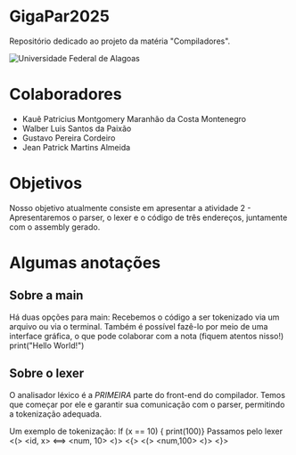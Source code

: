 # GigaPar2025
Repositório dedicado ao projeto da matéria "Compiladores". 

![Universidade Federal de Alagoas](https://upload.wikimedia.org/wikipedia/commons/7/71/Bras%C3%A3o_Ufal.png)

# Colaboradores

* Kauê Patricius Montgomery Maranhão da Costa Montenegro
* Walber Luis Santos da Paixão
* Gustavo Pereira Cordeiro
* Jean Patrick Martins Almeida


# Objetivos
Nosso objetivo atualmente consiste em apresentar a atividade 2 - Apresentaremos o parser, o lexer e o código de três endereços, juntamente com o assembly gerado.




# Algumas anotações

## Sobre a main 
 Há duas opções para main: Recebemos o código a ser tokenizado via um arquivo ou via o terminal. 
Também é possível fazê-lo por meio de uma interface gráfica, o que pode colaborar com a nota (fiquem atentos nisso!)
print("Hello World!")


## Sobre o lexer

O analisador léxico é a *PRIMEIRA* parte do front-end do compilador.
Temos que começar por ele e garantir sua comunicação com o parser, permitindo a tokenização adequada.


Um exemplo de tokenização:
If (x == 10) { print(100)}
Passamos pelo lexer
<if> <(> <id, x> <==> <num, 10> <)> <{> <print> <(> <num,100> <)> <}>


